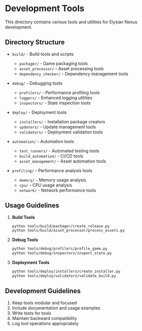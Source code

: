 # Development Tools

This directory contains various tools and utilities for Elysian Nexus development.

## Directory Structure

- `build/` - Build tools and scripts
  - `packager/` - Game packaging tools
  - `asset_processor/` - Asset processing tools
  - `dependency_checker/` - Dependency management tools

- `debug/` - Debugging tools
  - `profilers/` - Performance profiling tools
  - `loggers/` - Enhanced logging utilities
  - `inspectors/` - State inspection tools

- `deploy/` - Deployment tools
  - `installers/` - Installation package creators
  - `updaters/` - Update management tools
  - `validators/` - Deployment validation tools

- `automation/` - Automation tools
  - `test_runners/` - Automated testing tools
  - `build_automation/` - CI/CD tools
  - `asset_management/` - Asset automation tools

- `profiling/` - Performance analysis tools
  - `memory/` - Memory usage analysis
  - `cpu/` - CPU usage analysis
  - `network/` - Network performance tools

## Usage Guidelines

1. **Build Tools**
   ```bash
   python tools/build/packager/create_release.py
   python tools/build/asset_processor/process_assets.py
   ```

2. **Debug Tools**
   ```bash
   python tools/debug/profilers/profile_game.py
   python tools/debug/inspectors/inspect_state.py
   ```

3. **Deployment Tools**
   ```bash
   python tools/deploy/installers/create_installer.py
   python tools/deploy/validators/validate_build.py
   ```

## Development Guidelines

1. Keep tools modular and focused
2. Include documentation and usage examples
3. Write tests for tools
4. Maintain backward compatibility
5. Log tool operations appropriately 